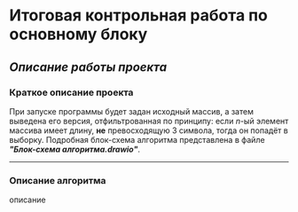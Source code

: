 
# **Итоговая контрольная работа по основному блоку**

## ***Описание работы проекта***

### **Краткое описание проекта**

При запуске программы будет задан исходный массив, а затем выведена его версия, отфильтрованная по принципу: если _n_-ый  элемент массива имеет длину, **не** превосходящую 3 символа, тогда он попадёт в выборку. Подробная блок-схема алгоритма представлена в файле ***"Блок-схема алгоритма.drawio"***.
________________________________________________________
### **Описание алгоритма**

описание
